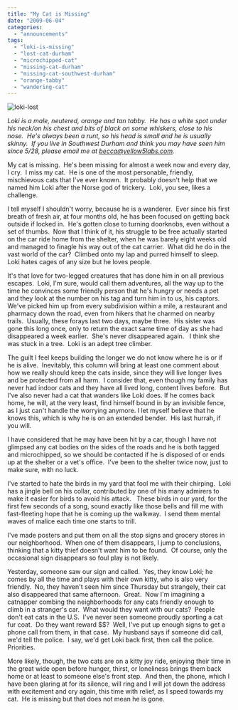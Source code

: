 ```yaml
---
title: "My Cat is Missing"
date: "2009-06-04"
categories: 
  - "announcements"
tags: 
  - "loki-is-missing"
  - "lost-cat-durham"
  - "microchipped-cat"
  - "missing-cat-durham"
  - "missing-cat-southwest-durham"
  - "orange-tabby"
  - "wandering-cat"
---
```


![loki-lost](http://s3.amazonaws.com/thegourmez-wpmedia/2009/06/loki-lost1.jpg "loki-lost")

_Loki is a male, neutered, orange and tan tabby.  He has a white spot under his neck/on his chest and bits of black on some whiskers, close to his nose.  He's always been a runt, so his head is small and he is usually skinny.  If you live in Southwest Durham and think you may have seen him since 5/28, please email me at becca@yellow5labs.com._

My cat is missing.  He's been missing for almost a week now and every day, I cry.  I miss my cat.  He is one of the most personable, friendly, mischievous cats that I've ever known.  It probably doesn't help that we named him Loki after the Norse god of trickery.  Loki, you see, likes a challenge.

I tell myself I shouldn't worry, because he is a wanderer.  Ever since his first breath of fresh air, at four months old, he has been focused on getting back outside if locked in.  He's gotten close to turning doorknobs, even without a set of thumbs.  Now that I think of it, his struggle to be free actually started on the car ride home from the shelter, when he was barely eight weeks old and managed to finagle his way out of the cat carrier.  What did he do in the vast world of the car?  Climbed onto my lap and purred himself to sleep.  Loki hates cages of any size but he loves people.

It's that love for two-legged creatures that has done him in on all previous escapes.  Loki, I'm sure, would call them adventures, all the way up to the time he convinces some friendly person that he's hungry or needs a pet and they look at the number on his tag and turn him in to us, his captors.  We've picked him up from every subdivision within a mile, a restaurant and pharmacy down the road, even from hikers that he charmed on nearby trails.  Usually, these forays last two days, maybe three.  His sister was gone this long once, only to return the exact same time of day as she had disappeared a week earlier.  She's never disappeared again.   I think she was stuck in a tree.  Loki is an adept tree climber.

The guilt I feel keeps building the longer we do not know where he is or if he is alive.  Inevitably, this column will bring at least one comment about how we really should keep the cats inside, since they will live longer lives and be protected from all harm.  I consider that, even though my family has never had indoor cats and they have all lived long, content lives before.  But I've also never had a cat that wanders like Loki does. If he comes back home, he will, at the very least, find himself bound in by an invisible fence, as I just can't handle the worrying anymore. I let myself believe that he knows this, which is why he is on an extended bender.  His last hurrah, if you will.

I have considered that he may have been hit by a car, though I have not glimpsed any cat bodies on the sides of the roads and he is both tagged and microchipped, so we should be contacted if he is disposed of or ends up at the shelter or a vet's office.  I've been to the shelter twice now, just to make sure, with no luck.

I've started to hate the birds in my yard that fool me with their chirping.  Loki has a jingle bell on his collar, contributed by one of his many admirers to make it easier for birds to avoid his attack.   These birds in our yard, for the first few seconds of a song, sound exactly like those bells and fill me with fast-fleeting hope that he is coming up the walkway.  I send them mental waves of malice each time one starts to trill.

I've made posters and put them on all the stop signs and grocery stores in our neighborhood.  When one of them disappears, I jump to conclusions, thinking that a kitty thief doesn't want him to be found.  Of course, only the occasional sign disappears so foul play is not likely.

Yesterday, someone saw our sign and called.  Yes, they know Loki; he comes by all the time and plays with their own kitty, who is also very friendly.  No, they haven't seen him since Thursday but strangely, their cat also disappeared that same afternoon.  Great.  Now I'm imagining a catnapper combing the neighborhoods for any cats friendly enough to climb in a stranger's car.  What would they want with our cats?  People don't eat cats in the U.S.  I've never seen someone proudly sporting a cat fur coat.  Do they want reward $$?  Well, I've put up enough signs to get a phone call from them, in that case.  My husband says if someone did call, we'd tell the police.  I say, we'd get Loki back first, then call the police.  Priorities.

More likely, though, the two cats are on a kitty joy ride, enjoying their time in the great wide open before hunger, thirst, or loneliness brings them back home or at least to someone else's front step.  And then, the phone, which I have been glaring at for its silence, will ring and I will jot down the address with excitement and cry again, this time with relief, as I speed towards my cat.  He is missing but that does not mean he is gone.
